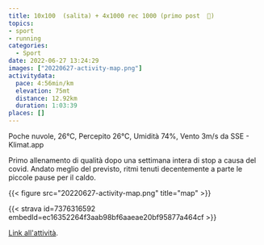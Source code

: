 ```yaml
---
title: 10x100  (salita) + 4x1000 rec 1000 (primo post  🦠)
topics:
- sport
- running
categories: 
  - Sport
date: 2022-06-27 13:24:29
images: ["20220627-activity-map.png"]
activitydata:
  pace: 4:56min/km
  elevation: 75mt
  distance: 12.92km
  duration: 1:03:39
places: []
---
```


Poche nuvole, 26°C, Percepito 26°C, Umidità 74%, Vento 3m/s da SSE - Klimat.app

<!--more-->

Primo allenamento di qualità dopo una settimana intera di stop a causa del covid. 
Andato meglio del previsto, ritmi tenuti decentemente a parte le piccole pause per il caldo.


{{<  figure src="20220627-activity-map.png" title="map" >}}


{{< strava id=7376316592 embedId=ec16352264f3aab98bf6aaeae20bf95877a464cf >}}

[Link all'attività](https://strava.com/activities/7376316592).
